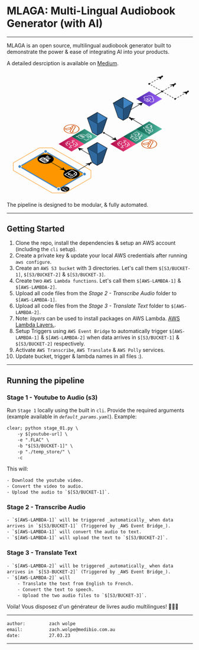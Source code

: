# MLAGA: Multi-Lingual Audiobook Generator (with AI)
-----

MLAGA is an open source, multilingual audiobook generator built to demonstrate the power & ease of integrating AI into your products.

A detailed desrciption is available on [Medium](link!!!!).

![Pipeline architecture](https://github.com/ZachWolpe/MLAGA/blob/main/dependencies/architecture.png)

The pipeline is designed to be modular, & fully automated.

---
## Getting Started

1. Clone the repo, install the dependencies & setup an AWS account (including the `cli` setup).
2. Create a private key & update your local AWS credentials after running `aws configure`.
3. Create an `AWS S3 bucket` with $3$ directories. Let's call them `$[S3/BUCKET-1]`, `$[S3/BUCKET-2]` & `$[S3/BUCKET-3]`.
4. Create two `AWS Lambda functions`. Let's call them `$[AWS-LAMBDA-1]` & `$[AWS-LAMBDA-2]`.
5. Upload all code files from the _*Stage 2 - Transcribe Audio*_ folder to `$[AWS-LAMBDA-1]`.
6. Upload all code files from the _*Stage 3 - Translate Text*_ folder to `$[AWS-LAMBDA-2]`.
7. Note: _*layers*_ can be used to install packages on AWS Lambda. [AWS Lambda Layers.](https://docs.aws.amazon.com/lambda/latest/dg/configuration-layers.html).
7. Setup Triggers using `AWS Event Bridge` to automatically trigger `$[AWS-LAMBDA-1]` & `$[AWS-LAMBDA-2]` when data arrives in `$[S3/BUCKET-1]` & `$[S3/BUCKET-2]` respectively.
8. Activate `AWS Transcribe`, `AWS Translate` & `AWS Polly` services.
9. Update bucket, trigger & lambda names in all files :).


---
## Running the pipeline

### Stage 1 - Youtube to Audio (s3)

Run `Stage 1` locally using the built in `cli`. Provide the required arguments (example available in _`default_params.yaml`_). Example:

```
clear; python stage_01.py \
    -y $[youtube-url] \
    -e ".FLAC" \
    -b "$[S3/BUCKET-1]" \
    -p "./temp_store/" \
    -c
```

This will:

    - Download the youtube video.
    - Convert the video to audio.
    - Upload the audio to `$[S3/BUCKET-1]`.


### Stage 2 - Transcribe Audio

    - `$[AWS-LAMBDA-1]` will be triggered _automatically_ when data arrives in `$[S3/BUCKET-1]` (Triggered by _AWS Event Bridge_).
    - `$[AWS-LAMBDA-1]` will convert the audio to text.
    - `$[AWS-LAMBDA-1]` will upload the text to `$[S3/BUCKET-2]`.


### Stage 3 - Translate Text

    - `$[AWS-LAMBDA-2]` will be triggered _automatically_ when data arrives in `$[S3-BUCKET-2]` (Triggered by _AWS Event Bridge_).
    - `$[AWS-LAMBDA-2]` will
        - Translate the text from English to French.
        - Convert the text to speech.
        - Upload the two audio files to `$[S3/BUCKET-3]`.


Voila! Vous disposez d'un générateur de livres audio multilingues! 🎉🎉🎉

---
```
author:         zach wolpe
email:          zach.wolpe@medibio.com.au
date:           27.03.23
```
---